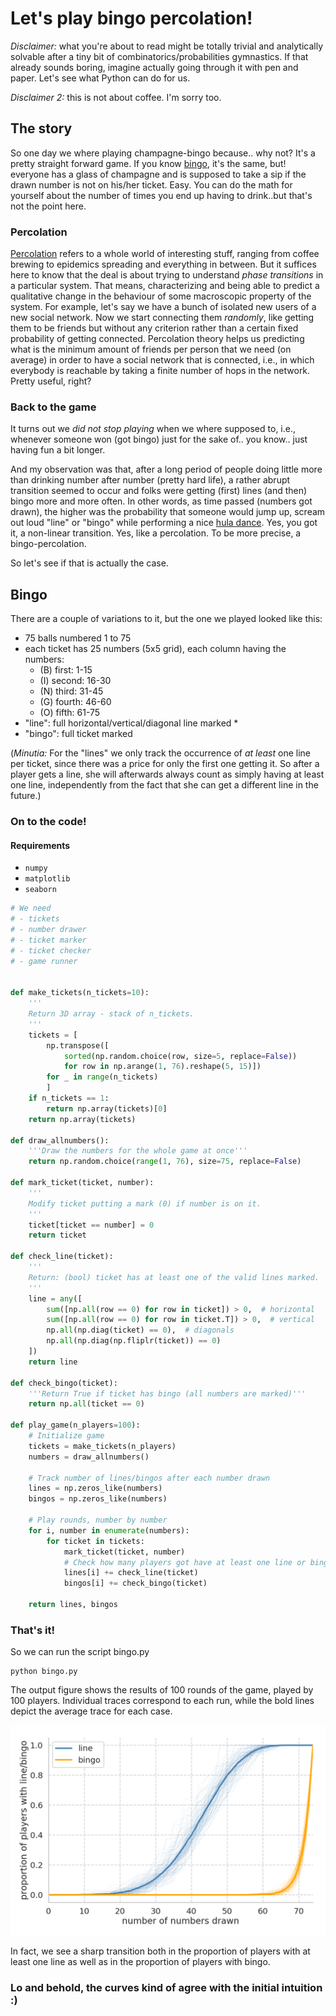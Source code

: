 # Let's play bingo percolation! 

_Disclaimer:_ what you're about to read might be totally trivial and analytically
solvable after a tiny bit of combinatorics/probabilities gymnastics. 
If that already sounds boring, imagine actually going through it with pen and 
paper. Let's see what Python can do for us.

_Disclaimer 2:_ this is not about coffee. I'm sorry too.


## The story
So one day we where playing champagne-bingo because.. why not?
It's a pretty straight forward game. 
If you know [bingo](https://en.wikipedia.org/wiki/Bingo_(U.S.)), it's the same,
 but! everyone has a glass of champagne and is supposed to take a sip if the 
 drawn number is not on his/her ticket. Easy.
You can do the math for yourself about the number of times you end up having
to drink..but that's not the point here.

### Percolation
[Percolation](https://en.wikipedia.org/wiki/Percolation_theory) refers to
 a whole world of interesting stuff, ranging from coffee brewing to epidemics 
 spreading and everything in between. 
But it suffices here to know that the deal is about trying to understand 
_phase transitions_ in a particular system.
That means, characterizing and being able to predict a qualitative change in 
the behaviour of some macroscopic property of the system. 
For example, let's say we have a bunch of isolated new users of a new social 
network.
Now we start connecting them _randomly_, like getting them to be friends but 
without any criterion rather than a certain fixed probability of getting connected.
Percolation theory helps us predicting what is the minimum amount of friends per
 person that we need (on average) in order to have a social network that is 
 connected, i.e., in which everybody is reachable by taking a finite number of
 hops in the network.
Pretty useful, right? 

### Back to the game 
It turns out we _did not stop playing_ when we where
supposed to, i.e., whenever someone won (got bingo) just for the sake of.. 
you know.. just having fun a bit longer.

And my observation was that, after a long period of people doing little more 
than drinking number after number (pretty hard life), a rather abrupt transition 
seemed to occur and folks were getting (first) lines (and then) bingo more and 
more often.
In other words, as time passed (numbers got drawn), the higher was the
 probability that someone would jump up, scream out loud "line" or "bingo" 
 while performing a nice [hula dance](https://www.youtube.com/watch?v=r3JAM1nuNAk).
Yes, you got it, a non-linear transition. 
Yes, like a percolation. To be more precise, a bingo-percolation.

So let's see if that is actually the case.


Bingo 
-----
There are a couple of variations to it, but the one we played looked like this:
- 75 balls numbered 1 to 75
- each ticket has 25 numbers (5x5 grid), each column having the numbers:
    - (B) first:  1-15
    - (I) second: 16-30
    - (N) third:  31-45
    - (G) fourth: 46-60
    - (O) fifth:  61-75 
- "line": full horizontal/vertical/diagonal line marked *
- "bingo": full ticket marked

(_Minutia:_ For the "lines" we only track the occurrence of _at least_ one line per ticket,
since there was a price for only the first one getting it.
So after a player gets a line, she will afterwards always count as simply having
at least one line, independently from the fact that she can get a different line 
in the future.)

### On to the code!
#### Requirements
- `numpy`
- `matplotlib`
- `seaborn`

```python
# We need
# - tickets
# - number drawer
# - ticket marker
# - ticket checker 
# - game runner


def make_tickets(n_tickets=10):
    '''
    Return 3D array - stack of n_tickets.
    ''' 
    tickets = [
        np.transpose([
            sorted(np.random.choice(row, size=5, replace=False))
            for row in np.arange(1, 76).reshape(5, 15)])
        for _ in range(n_tickets)
        ]
    if n_tickets == 1:
        return np.array(tickets)[0]
    return np.array(tickets) 

def draw_allnumbers():
    '''Draw the numbers for the whole game at once'''
    return np.random.choice(range(1, 76), size=75, replace=False)

def mark_ticket(ticket, number):
    '''
    Modify ticket putting a mark (0) if number is on it.
    '''
    ticket[ticket == number] = 0
    return ticket

def check_line(ticket):
    '''
    Return: (bool) ticket has at least one of the valid lines marked.
    '''
    line = any([
        sum([np.all(row == 0) for row in ticket]) > 0,  # horizontal
        sum([np.all(row == 0) for row in ticket.T]) > 0,  # vertical
        np.all(np.diag(ticket) == 0),  # diagonals
        np.all(np.diag(np.fliplr(ticket)) == 0)
    ])
    return line

def check_bingo(ticket):
    '''Return True if ticket has bingo (all numbers are marked)'''
    return np.all(ticket == 0) 
    
def play_game(n_players=100):
    # Initialize game
    tickets = make_tickets(n_players)
    numbers = draw_allnumbers()

    # Track number of lines/bingos after each number drawn
    lines = np.zeros_like(numbers)
    bingos = np.zeros_like(numbers)

    # Play rounds, number by number
    for i, number in enumerate(numbers):
        for ticket in tickets:
            mark_ticket(ticket, number)
            # Check how many players got have at least one line or bingo
            lines[i] += check_line(ticket)
            bingos[i] += check_bingo(ticket)
    
    return lines, bingos
```

### That's it!
So we can run the script bingo.py
```
python bingo.py
```

The output figure shows the results of 100 rounds of the game, played by
100 players.
Individual traces correspond to each run, while the bold lines depict the 
average trace for each case.

![png](https://github.com/fabridamicelli/bingo_percolation/blob/master/images/lines_and_bingos.png)

In fact, we see a sharp transition both in the proportion of players with at least one line as well as in the proportion of players with bingo.

### Lo and behold, the curves kind of agree with the initial intuition :)

